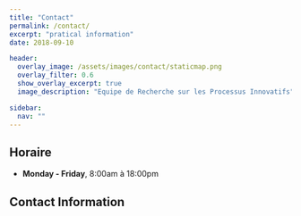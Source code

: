 ```yaml
---
title: "Contact"
permalink: /contact/
excerpt: "pratical information"
date: 2018-09-10

header:
  overlay_image: /assets/images/contact/staticmap.png
  overlay_filter: 0.6
  show_overlay_excerpt: true 
  image_description: "Equipe de Recherche sur les Processus Innovatifs"

sidebar:
  nav: ""
---
```


## Horaire

- **Monday - Friday**, 8:00am à 18:00pm 

## Contact Information